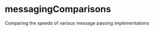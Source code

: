 messagingComparisons
====================

Comparing the speeds of various message passing implementations